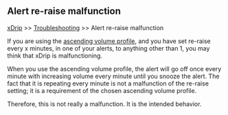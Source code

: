 ## Alert re-raise malfunction
[xDrip](../README.md) >> [Troubleshooting](./Troubleshooting_page.md) >> Alert re-raise malfunction  
  
If you are using the [ascending volume profile](./Ascending-volume-profile.md), and you have set re-raise every x minutes, in one of your alerts, to anything other than 1, you may think that xDrip is malfunctioning.  

When you use the ascending volume profile, the alert will go off once every minute with increasing volume every minute until you snooze the alert.  The fact that it is repeating every minute is not a malfunction of the re-raise setting; it is a requirement of the chosen ascending volume profile.  

Therefore, this is not really a malfunction.  It is the intended behavior.  
